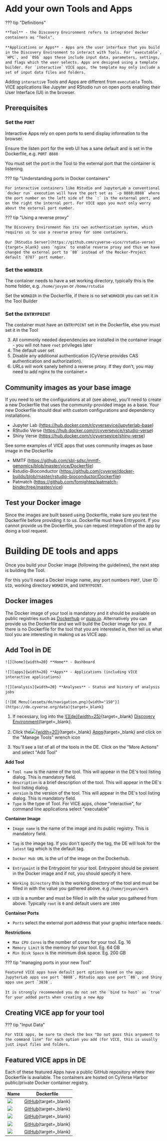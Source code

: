 # Add your own Tools and Apps

??? tip "Definitions"

    **Tool** - the Discovery Environment refers to integrated Docker containers as "Tools". 
    
    **Applications or Apps** - Apps are the user interface that you build in the Discovery Environment to interact with Tools. For `executable`, `HPC`, and `OSG` apps these include input data, parameters, settings, and flags which the user selects. Apps are designed using a template builder. For `interactive` VICE apps, the template may only include a set of input data files and folders.

Adding `interactive` Tools and Apps are different from `executable` Tools. VICE applications like Jupyter and RStudio run on open ports enabling their User Interface (UI) in the browser.

## Prerequisites

### Set the `PORT`

Interactive Apps rely on open ports to send display information to the browser.

Ensure the listen port for the web UI has a sane default and is set in the Dockerfile, e.g. `PORT 8888` 

You must set the port in the Tool to the external port that the container is listening

??? tip "Understanding ports in Docker containers"

    For interactive containers like RStudio and JupyterLab a conventional `docker run` execution will have the port set as `-p 8888:8888` where the port number on the left side of the `:` is the external port, and on the right the internal port. For VICE apps you must only worry about the external port number.

??? tip "Using a reverse proxy"

    The Discovery Environment has its own authentication system, which requires us to use a reverse proxy for some containers. 
    
    Our [RStudio Server](https://github.com/cyverse-vice/rstudio-verse){target=_blank} uses `nginx` to enable reverse proxy and thus we have changed the external port to `80` instead of the Rocker-Project default `8787` port number.

### Set the `WORKDIR`

The container needs to have a set working directory, typically this is the home folder, e.g. `/home/jovyan` or `/home/rstudio` 

Set the `WORKDIR` in the Dockerfile, if there is no set `WORKDIR` you can set it in the Tool Builder

### Set the `ENTRYPOINT`

The container must have an `ENTRYPOINT` set in the Dockerfile, else you must set it in the Tool 

3.  All commonly needed dependencies are installed in the container image - you will not have `root` privileges later
4.  The default user set
5.  Disable any additional authentication (CyVerse provides CAS authentication and authorization).
6.  URLs will work sanely behind a reverse proxy. If they don't, you may need to add nginx to the container.=

## Community images as your base image

If you need to set the configurations at all (see above), you'll need to create a new Dockerfile that uses the community-provided image as a base. Your new Dockerfile should deal with custom configurations and dependency installations.

-  Jupyter Lab (<https://hub.docker.com/r/cyversevice/jupyterlab-base>)
-   RStudio Verse (<https://hub.docker.com/r/cyversevice/rstudio-verse>)
-   Shiny Verse (<https://hub.docker.com/r/cyversevice/shiny-verse>)

See some examples of VICE apps that uses community images as base image
in the Dockerfile

-   MMTF
    (<https://github.com/sbl-sdsc/mmtf-genomics/blob/master/vice/Dockerfile>)
-   Rstudio-Bioconductor
    (<https://github.com/cyverse/docker-builds/blob/master/rstudio-bioconductor/Dockerfile>)
-   Patmatch
    (<https://github.com/fomightez/patmatch-binder/tree/master/vice>)

## Test your Docker image

Since the images are built based using Dockerfile, make sure you test the Dockerfile before providing it to us. Dockerfile must have Entrypoint. If you cannot provide us the Dockerfile, you can request integration of the app by doing a tool request. 

# **Building DE tools and apps**

Once you build your Docker image (following the guidelines), the next step is building the Tool.

For this you'll need a Docker image name, any port numbers `PORT`, User ID `UID`, working directory `WORKDIR`, and `ENTRYPOINT`.

## Docker images

The Docker image of your tool is mandatory and it should be available on public registries such as [Dockerhub](https://hub.docker.com) or [quay.io](http://quay.io). Alternatively you can provide us the Dockerfile and we will build the Docker image for you. If there is no Dockerfile for the tool that you are interested in, then tell us what tool you are interesting in making us as VICE app.

## Add Tool in DE

[home]: ../assets/de/menu_items/homeIcon.svg
[data]: ../assets/de/menu_items/dataIcon.svg
[apps]: ../assets/de/menu_items/appsIcon.svg
[analysis]: ../assets/de/menu_items/analysisIcon.svg


    ![][home]{width=20} **Home** - Dashboard

    ![][apps]{width=20} **Apps** - Applications (including VICE interactive applications)

    ![][analysis]{width=20} **Analyses** - Status and history of analysis jobs

    [![DE Menu](assets/de/navigation.png){width="150"}](https://de.cyverse.org/data){target=_blank} 

1. If necessary, log into the [![][de]{width=25}](https://de.cyverse.org){target=_blank} [Discovery Environment](https://de.cyverse.org){target=_blank}.

2. Click the[![][apps]{width=20}](https://de.cyverse.org/apps){target=_blank} [Apps](https://de.cyverse.org/apps){target=_blank} and click on the "Manage Tools" wrench icon

3. You'll see a list of all of the tools in the DE. Click on the "More Actions" and select "Add Tool" 

**Add Tool**

-   `Tool name` is the name of the tool. This will appear in the DE's tool listing dialog. This is mandatory field. 
-   `description` is a brief description of the tool. This will appear in the DE's tool listing dialog. 
-   `version` is the version of the tool. This will appear in the DE's tool listing dialog. This is mandatory field.
-   `Type` is the type of Tool. For VICE apps, chose "interactive", for command line applications select "executable"

**Container Image**

-   `Image name` is the name of the image and its public registry. This is mandatory field.
-   `Tag` is the image tag. If you don't specify the tag, the DE will look for the `latest` tag which is the default tag.
-   `Docker Hub URL` is the url of the image on the Dockerhub.

-   `Entrypoint` is the Entrypoint for your tool. Entrypoint should be present in the Docker image and if not, you should specify it here.
-   `Working Directory` this is the working directory of the tool and must be filled in with the value you gathered above. e.g `/home/jovyan/work`
-   `UID` is a number and must be filled in with the value you gathered from above. Typically `root` is `0` and default users are `1000`

**Container Ports**

- `Ports` select the external port address that your graphic interface needs.

**Restrictions**

-   `Max CPU Cores` is the number of cores for your tool. Eg. 16
-   `Memory Limit` is the memory for your tool. Eg. 64 GB
-   `Min Disk Space` is the minimum disk space. Eg. 200 GB


??? tip "managing ports in your new Tool"

    Featured VICE apps have default port options based on the app: JupyterLab apps use port `8888`, RStudio apps use port `80`, and Shiny apps use port `3838`.

    It is strongly recommended you do not set the `bind to host` as `true` for your added ports when creating a new App

## Creating VICE app for your tool

??? tip "Input Data"

    For VICE apps, be sure to check the box "Do not pass this argument to the command line" for each option you add (for VICE, this is usually just input files and folders.

## Featured VICE apps in DE

Each of these featured Apps have a public GitHub repository where their Dockerfile is available. The containers are hosted on CyVerse Harbor public/private Docker container registry. 

| Name | Dockerfile |
|------|------------|
| <a href="https://de.cyverse.org/apps/de/cc77b788-bc45-11eb-9934-008cfa5ae621/launch" target="_blank"><img src="https://img.shields.io/badge/Datascience-latest-orange?style=plastic&logo=jupyter"></a> |[GitHub](https://github.com/cyverse-vice/jupyterlab-datascience){target=_blank} |
| <a href="https://de.cyverse.org/apps/de/3548f43a-bed1-11e9-af16-008cfa5ae621/launch?quick-launch-id=81b187d6-cc94-4c53-81b5-f09f31c9c8ba" target="_blank"><img src="https://img.shields.io/badge/Verse-latest-blue?style=plastic&logo=rstudio"></a>  | [GitHub](https://github.com/cyverse-vice/rstudio-verse){target=_blank}|
| <a href="https://de.cyverse.org/apps/de/5f2f1824-57b3-11ec-8180-008cfa5ae621/launch" target="_blank"><img src="https://img.shields.io/badge/Ubuntu%2020.04-bash-red?style=plastic&logo=ubuntu"></a> | [GitHub](https://github.com/cyverse-vice/cli){target=_blank}| 
| <a href="https://de.cyverse.org/apps/de/f3f8cc78-23d5-11ec-abcf-008cfa5ae621/launch" target="_blank"><img src="https://img.shields.io/badge/Xpra-Geospatial-green?style=plastic&logo=ubuntu"></a> | [GitHub](https://github.com/cyverse-vice/xpra){target=_blank} |
| <a href="https://de.cyverse.org/apps/de/091c830a-4be1-11ec-aad9-008cfa5ae621/launch" target="_blank"><img src="https://img.shields.io/badge/VS%20Code-latest-6C33AF?style=plastic&logo=visualstudiocode"></a> | [GitHub](https://github.com/cyverse-vice/vscode){target=_blank} |
